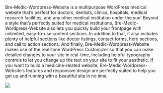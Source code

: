 Bre-Medic-Wordpress-Website is a multipurpose WordPress medical website that’s perfect for doctors, dentists, clinics, hospitals, medical research facilities, and any other medical institution under the sun! Beyond a style that’s perfectly suited for medical institutions, Bre-Medic-Wordpress-Website also lets you quickly build your frontpage with unlimited, easy-to-use content sections. In addition to that, it also includes plenty of helpful sections like doctor listings, contact forms, hero sections, and call to action sections. And finally, Bre-Medic-Wordpress-Website makes use of the real-time WordPress Customizer so that you can make detailed changes to your site in real-time, including helpful typography controls to let you change up the text on your site to fit your aesthetic. If you want to build a medicine-related website, Bre-Medic-Wordpress-Website’s features and responsive design are perfectly suited to help you get up and running with a beautiful site in no time.


![](demo.gif)
